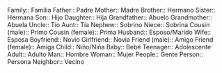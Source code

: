 Family:: Familia
Father:: Padre
Mother:: Madre
Brother:: Hermano
Sister:: Hermana
Son:: Hijo
Daughter:: Hija
Grandfather:: Abuelo
Grandmother:: Abuela
Uncle:: Tío
Aunt:: Tía
Nephew:: Sobrino
Niece:: Sobrina
Cousin (male):: Primo
Cousin (female):: Prima
Husband:: Esposo/Marido
Wife:: Esposa
Boyfriend:: Novio
Girlfriend:: Novia
Friend (male):: Amigo
Friend (female):: Amiga
Child:: Niño/Niña
Baby:: Bebé
Teenager:: Adolescente
Adult:: Adulto
Man:: Hombre
Woman:: Mujer
People:: Gente
Person:: Persona
Neighbor:: Vecino
